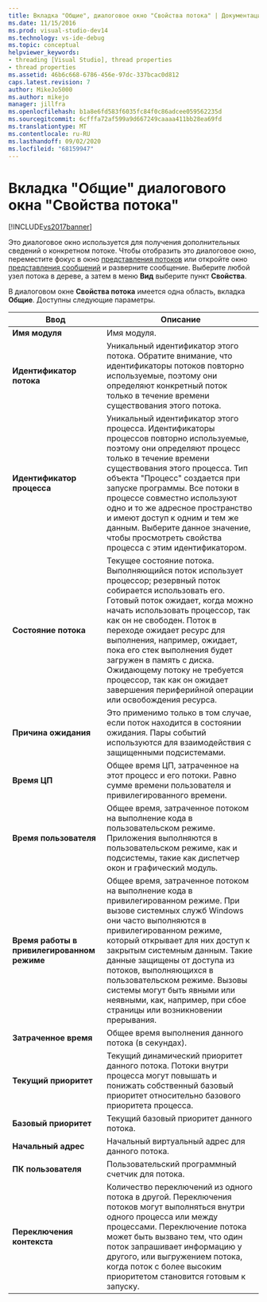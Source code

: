 ```yaml
---
title: Вкладка "Общие", диалоговое окно "Свойства потока" | Документация Майкрософт
ms.date: 11/15/2016
ms.prod: visual-studio-dev14
ms.technology: vs-ide-debug
ms.topic: conceptual
helpviewer_keywords:
- threading [Visual Studio], thread properties
- thread properties
ms.assetid: 46b6c668-6786-456e-97dc-337bcac0d812
caps.latest.revision: 7
author: MikeJo5000
ms.author: mikejo
manager: jillfra
ms.openlocfilehash: b1a8e6fd583f6035fc84f0c86adcee059562235d
ms.sourcegitcommit: 6cfffa72af599a9d667249caaaa411bb28ea69fd
ms.translationtype: MT
ms.contentlocale: ru-RU
ms.lasthandoff: 09/02/2020
ms.locfileid: "68159947"
---
```

# <a name="general-tab-thread-properties-dialog-box"></a>Вкладка "Общие" диалогового окна "Свойства потока"
[!INCLUDE[vs2017banner](../includes/vs2017banner.md)]

Это диалоговое окно используется для получения дополнительных сведений о конкретном потоке. Чтобы отобразить это диалоговое окно, переместите фокус в окно [представления потоков](../debugger/threads-view.md) или откройте окно [представления сообщений](../debugger/messages-view.md) и разверните сообщение. Выберите любой узел потока в дереве, а затем в меню **Вид** выберите пункт **Свойства**.  
  
 В диалоговом окне **Свойства потока** имеется одна область, вкладка **Общие**. Доступны следующие параметры.  
  
|Ввод|Описание|  
|-----------|-----------------|  
|**Имя модуля**|Имя модуля.|  
|**Идентификатор потока**|Уникальный идентификатор этого потока. Обратите внимание, что идентификаторы потоков повторно используемые, поэтому они определяют конкретный поток только в течение времени существования этого потока.|  
|**Идентификатор процесса**|Уникальный идентификатор этого процесса. Идентификаторы процессов повторно используемые, поэтому они определяют процесс только в течение времени существования этого процесса. Тип объекта "Процесс" создается при запуске программы. Все потоки в процессе совместно используют одно и то же адресное пространство и имеют доступ к одним и тем же данным. Выберите данное значение, чтобы просмотреть свойства процесса с этим идентификатором.|  
|**Состояние потока**|Текущее состояние потока. Выполняющийся поток использует процессор; резервный поток собирается использовать его. Готовый поток ожидает, когда можно начать использовать процессор, так как он не свободен. Поток в переходе ожидает ресурс для выполнения, например, ожидает, пока его стек выполнения будет загружен в память с диска. Ожидающему потоку не требуется процессор, так как он ожидает завершения периферийной операции или освобождения ресурса.|  
|**Причина ожидания**|Это применимо только в том случае, если поток находится в состоянии ожидания. Пары событий используются для взаимодействия с защищенными подсистемами.|  
|**Время ЦП**|Общее время ЦП, затраченное на этот процесс и его потоки. Равно сумме времени пользователя и привилегированного времени.|  
|**Время пользователя**|Общее время, затраченное потоком на выполнение кода в пользовательском режиме. Приложения выполняются в пользовательском режиме, как и подсистемы, такие как диспетчер окон и графический модуль.|  
|**Время работы в привилегированном режиме**|Общее время, затраченное потоком на выполнение кода в привилегированном режиме. При вызове системных служб Windows они часто выполняются в привилегированном режиме, который открывает для них доступ к закрытым системным данным. Такие данные защищены от доступа из потоков, выполняющихся в пользовательском режиме. Вызовы системы могут быть явными или неявными, как, например, при сбое страницы или возникновении прерывания.|  
|**Затраченное время**|Общее время выполнения данного потока (в секундах).|  
|**Текущий приоритет**|Текущий динамический приоритет данного потока. Потоки внутри процесса могут повышать и понижать собственный базовый приоритет относительно базового приоритета процесса.|  
|**Базовый приоритет**|Текущий базовый приоритет данного потока.|  
|**Начальный адрес**|Начальный виртуальный адрес для данного потока.|  
|**ПК пользователя**|Пользовательский программный счетчик для потока.|  
|**Переключения контекста**|Количество переключений из одного потока в другой. Переключения потоков могут выполняться внутри одного процесса или между процессами. Переключение потока может быть вызвано тем, что один поток запрашивает информацию у другого, или выгружением потока, когда поток с более высоким приоритетом становится готовым к запуску.|
